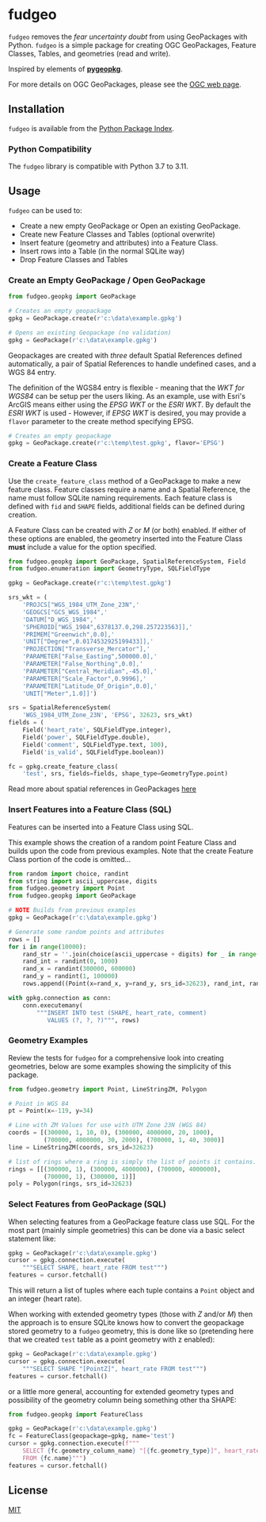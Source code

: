 # fudgeo

`fudgeo` removes the *fear uncertainty doubt* from using GeoPackages with 
Python. `fudgeo` is a simple package for creating OGC GeoPackages, Feature 
Classes, Tables, and geometries (read and write).

Inspired by elements of [**pygeopkg**](https://github.com/realiii/pygeopkg).

For more details on OGC GeoPackages, please see the [OGC web page](http://www.geopackage.org/).


## Installation

`fudgeo` is available from the [Python Package Index](https://pypi.org/project/fudgeo/).


### Python Compatibility

The `fudgeo` library is compatible with Python 3.7 to 3.11.


## Usage

`fudgeo` can be used to: 
* Create a new empty GeoPackage or Open an existing GeoPackage.
* Create new Feature Classes and Tables (optional overwrite)
* Insert feature (geometry and attributes) into a Feature Class.
* Insert rows into a Table (in the normal SQLite way)
* Drop Feature Classes and Tables


### Create an Empty GeoPackage / Open GeoPackage

```python
from fudgeo.geopkg import GeoPackage

# Creates an empty geopackage
gpkg = GeoPackage.create(r'c:\data\example.gpkg')

# Opens an existing Geopackage (no validation)
gpkg = GeoPackage(r'c:\data\example.gpkg')
```

Geopackages are created with *three* default Spatial References defined
automatically, a pair of Spatial References to handle undefined cases,
and a WGS 84 entry. 

The definition of the WGS84 entry is flexible - meaning that the 
*WKT for WGS84* can be setup per the users liking. As an example, 
use with Esri's ArcGIS means either using the *EPSG WKT* or the *ESRI WKT*. By
default the *ESRI WKT* is used - However, if *EPSG WKT* is desired, you
may provide a ``flavor`` parameter to the create method specifying EPSG.

```python
# Creates an empty geopackage
gpkg = GeoPackage.create(r'c:\temp\test.gpkg', flavor='EPSG')
```


### Create a Feature Class

Use the `create_feature_class` method of a GeoPackage to make
a new feature class.  Feature classes require a name and a Spatial 
Reference, the name must follow SQLite naming requirements.  Each
feature class is defined with `fid` and `SHAPE` fields, additional
fields can be defined during creation.

A Feature Class can be created with *Z* or *M* (or both) enabled. If 
either of these options are enabled, the geometry inserted into the 
Feature Class **must** include a value for the option specified.

```python
from fudgeo.geopkg import GeoPackage, SpatialReferenceSystem, Field
from fudgeo.enumeration import GeometryType, SQLFieldType

gpkg = GeoPackage.create(r'c:\temp\test.gpkg')

srs_wkt = (
    'PROJCS["WGS_1984_UTM_Zone_23N",'
    'GEOGCS["GCS_WGS_1984",'
    'DATUM["D_WGS_1984",'
    'SPHEROID["WGS_1984",6378137.0,298.257223563]],'
    'PRIMEM["Greenwich",0.0],'
    'UNIT["Degree",0.0174532925199433]],'
    'PROJECTION["Transverse_Mercator"],'
    'PARAMETER["False_Easting",500000.0],'
    'PARAMETER["False_Northing",0.0],'
    'PARAMETER["Central_Meridian",-45.0],'
    'PARAMETER["Scale_Factor",0.9996],'
    'PARAMETER["Latitude_Of_Origin",0.0],'
    'UNIT["Meter",1.0]]')

srs = SpatialReferenceSystem(
    'WGS_1984_UTM_Zone_23N', 'EPSG', 32623, srs_wkt)
fields = (
    Field('heart_rate', SQLFieldType.integer),
    Field('power', SQLFieldType.double),
    Field('comment', SQLFieldType.text, 100),
    Field('is_valid', SQLFieldType.boolean))

fc = gpkg.create_feature_class(
    'test', srs, fields=fields, shape_type=GeometryType.point)
```

Read more about spatial references in GeoPackages [here](https://github.com/realiii/pygeopkg/blob/master/README.md#about-spatial-references-for-geopackages)


### Insert Features into a Feature Class (SQL)

Features can be inserted into a Feature Class using SQL.

This example shows the creation of a random point Feature Class and
builds upon the code from previous examples. Note that the create Feature Class
portion of the code is omitted...

```python
from random import choice, randint
from string import ascii_uppercase, digits
from fudgeo.geometry import Point
from fudgeo.geopkg import GeoPackage

# NOTE Builds from previous examples 
gpkg = GeoPackage(r'c:\data\example.gpkg')

# Generate some random points and attributes
rows = []
for i in range(10000):
    rand_str = ''.join(choice(ascii_uppercase + digits) for _ in range(10))
    rand_int = randint(0, 1000)
    rand_x = randint(300000, 600000)
    rand_y = randint(1, 100000)
    rows.append((Point(x=rand_x, y=rand_y, srs_id=32623), rand_int, rand_str))

with gpkg.connection as conn:
    conn.executemany(
        """INSERT INTO test (SHAPE, heart_rate, comment) 
           VALUES (?, ?, ?)""", rows)
```


### Geometry Examples

Review the tests for `fudgeo` for a comprehensive look into 
creating geometries, below are some examples showing the simplicity
of this package.


```python
from fudgeo.geometry import Point, LineStringZM, Polygon

# Point in WGS 84
pt = Point(x=-119, y=34)

# Line with ZM Values for use with UTM Zone 23N (WGS 84)
coords = [(300000, 1, 10, 0), (300000, 4000000, 20, 1000),
          (700000, 4000000, 30, 2000), (700000, 1, 40, 3000)]
line = LineStringZM(coords, srs_id=32623)

# list of rings where a ring is simply the list of points it contains.
rings = [[(300000, 1), (300000, 4000000), (700000, 4000000),
          (700000, 1), (300000, 1)]]
poly = Polygon(rings, srs_id=32623)
```

### Select Features from GeoPackage (SQL)

When selecting features from a GeoPackage feature class use SQL.  For 
the most part (mainly simple geometries) this can be done via a basic
select statement like:

```python
gpkg = GeoPackage(r'c:\data\example.gpkg')
cursor = gpkg.connection.execute(
    """SELECT SHAPE, heart_rate FROM test""")
features = cursor.fetchall()
```

This will return a list of tuples where each tuple contains a `Point`
object and an integer (heart rate).

When working with extended geometry types (those with *Z* and/or *M*) 
then the approach is to ensure SQLite knows how to convert the 
geopackage stored geometry to a `fudgeo` geometry, this is done like
so (pretending here that we created `test` table as a point geometry
with z enabled):

```python
gpkg = GeoPackage(r'c:\data\example.gpkg')
cursor = gpkg.connection.execute(
    """SELECT SHAPE "[PointZ]", heart_rate FROM test""")
features = cursor.fetchall()
```

or a little more general, accounting for extended geometry types and possibility of the 
geometry column being something other tha SHAPE:

```python
from fudgeo.geopkg import FeatureClass

gpkg = GeoPackage(r'c:\data\example.gpkg')
fc = FeatureClass(geopackage=gpkg, name='test')
cursor = gpkg.connection.execute(f"""
    SELECT {fc.geometry_column_name} "[{fc.geometry_type}]", heart_rate 
    FROM {fc.name}""")
features = cursor.fetchall()
```

## License

[MIT](https://choosealicense.com/licenses/mit/)

